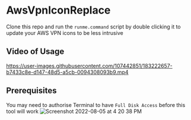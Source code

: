 # AwsVpnIconReplace

Clone this repo and run the `runme.command` script by double clicking it to update your AWS VPN icons to be less intrusive


## Video of Usage
https://user-images.githubusercontent.com/107442851/183222657-b7433c8e-d147-48d5-a5cb-0094308093b9.mp4

## Prerequisites
You may need to authorise Terminal to have `Full Disk Access` before this tool will work
![Screenshot 2022-08-05 at 4 20 38 PM](https://user-images.githubusercontent.com/107442851/183222837-5ca9c006-092c-4848-ad76-39235b40b82c.png)

